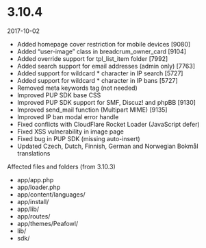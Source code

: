 # 3.10.4

2017-10-02

- Added homepage cover restriction for mobile devices [9080]
- Added “user-image” class in breadcrum_owner_card [9104]
- Added override support for tpl_list_item folder [7992]
- Added search support for email addresses (admin only) [7763]
- Added support for wildcard * character in IP search [5727]
- Added support for wildcard * character in IP bans [5727]
- Removed meta keywords tag (not needed)
- Improved PUP SDK base CSS
- Improved PUP SDK support for SMF, Discuz! and phpBB [9130]
- Improved send_mail function (Multipart MIME) [9135]
- Improved IP ban modal error handle
- Fixed conflicts with CloudFlare Rocket Loader (JavaScript defer)
- Fixed XSS vulnerability in image page
- Fixed bug in PUP SDK (missing auto-insert)
- Updated Czech, Dutch, Finnish, German and Norwegian Bokmål translations

Affected files and folders (from 3.10.3)

- app/app.php
- app/loader.php
- app/content/languages/
- app/install/
- app/lib/
- app/routes/
- app/themes/Peafowl/
- lib/
- sdk/
